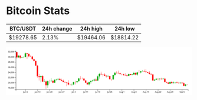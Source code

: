 # Bitcoin Stats

BTC/USDT|24h change|24h high|24h low|
|---|---|---|---|
|$19278.65|2.13%|$19464.06|$18814.22|

<img src="./chart.svg">
